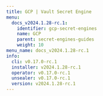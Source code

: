 ```yaml
---
title: GCP | Vault Secret Engine
menu:
  docs_v2024.1.28-rc.1:
    identifier: gcp-secret-engines
    name: GCP
    parent: secret-engines-guides
    weight: 10
menu_name: docs_v2024.1.28-rc.1
info:
  cli: v0.17.0-rc.1
  installer: v2024.1.28-rc.1
  operator: v0.17.0-rc.1
  unsealer: v0.17.0-rc.1
  version: v2024.1.28-rc.1
---
```


